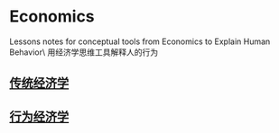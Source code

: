 # Economics
Lessons notes for conceptual tools from Economics to Explain Human Behavior\\
用经济学思维工具解释人的行为

## [传统经济学](/传统经济学.md)

## [行为经济学](/行为经济学.md)
